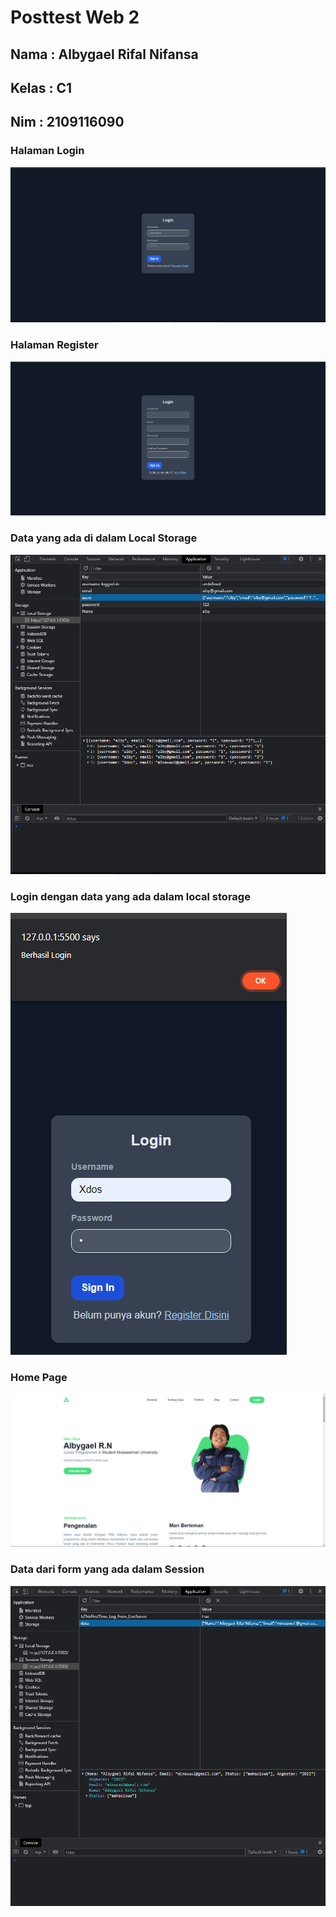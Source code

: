 # Posttest Web 2
## Nama : Albygael Rifal Nifansa
## Kelas : C1 
## Nim : 2109116090

### Halaman Login
<img src="dist/img/login.png">

### Halaman Register
<img src="dist/img/register.png">

### Data yang ada di dalam Local Storage
<img src="dist/img/storage.png">

### Login dengan data yang ada dalam local storage
<img src="dist/img/login22.png">

### Home Page
<img src="dist/img/home.png">

### Data dari form yang ada dalam Session
<img src="dist/img/dataform.png">

